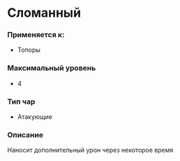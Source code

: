 # Сломанный

### Применяется к:

* Топоры

### Максимальный уровень&#x20;

* 4

### Тип чар

* Атакующие

### Описание

Наносит дополнительный урон через некоторое время&#x20;
